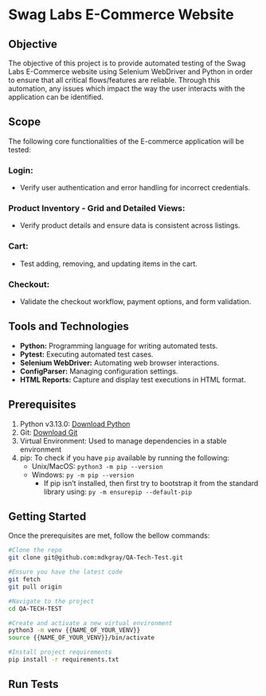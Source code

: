 # Swag Labs E-Commerce Website


## Objective

The objective of this project is to provide automated testing of the Swag Labs E-Commerce website using Selenium WebDriver and Python in order to ensure that all critical flows/features are reliable. Through this automation, any issues which impact the way the user interacts with the application can be identified.  

## Scope
The following core functionalities of the E-commerce application will be tested:

### Login: 
- Verify user authentication and error handling for incorrect credentials.
### Product Inventory - Grid and Detailed Views:
- Verify product details and ensure data is consistent across listings.
### Cart:
- Test adding, removing, and updating items in the cart.
### Checkout: 
- Validate the checkout workflow, payment options, and form validation.

## Tools and Technologies
+ **Python:** Programming language for writing automated tests.
+ **Pytest:** Executing automated test cases.
+ **Selenium WebDriver:** Automating web browser interactions.
+ **ConfigParser:** Managing configuration settings.
+ **HTML Reports:** Capture and display test executions in HTML format.

## Prerequisites
1. Python v3.13.0: [Download Python](https://www.python.org/downloads/)
2. Git: [Download Git](https://git-scm.com/downloads)
3. Virtual Environment: Used to manage dependencies in a stable environment
4. pip: To check if you have `pip` available by running the following:
    - Unix/MacOS: `python3 -m pip --version`
    - Windows: `py -m pip --version`
        - If pip isn’t installed, then first try to bootstrap it from the standard library using: `py -m ensurepip --default-pip`

## Getting Started
Once the prerequisites are met, follow the bellow commands:

```bash 
#Clone the repo
git clone git@github.com:mdkgray/QA-Tech-Test.git

#Ensure you have the latest code
git fetch
git pull origin

#Navigate to the project 
cd QA-TECH-TEST

#Create and activate a new virtual environment 
python3 -m venv {{NAME_OF_YOUR_VENV}}
source {{NAME_OF_YOUR_VENV}}/bin/activate 

#Install project requirements
pip install -r requirements.txt
```

## Run Tests

<!-- TODO: Add scripts to run tests -->